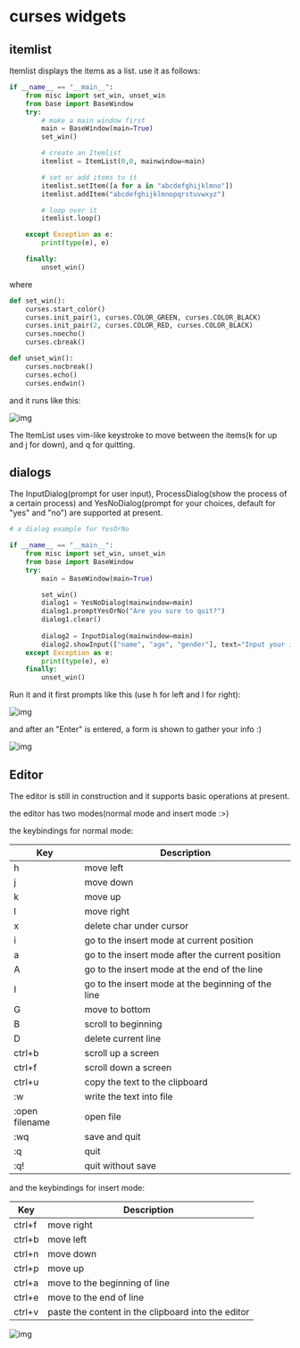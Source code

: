 curses widgets
===
## itemlist
Itemlist displays the items as a list. use it as follows:

```python
if __name__ == "__main__":
    from misc import set_win, unset_win
    from base import BaseWindow
    try:
        # make a main window first
        main = BaseWindow(main=True)
        set_win()

        # create an Itemlist
        itemlist = ItemList(0,0, mainwindow=main)

        # set or add items to it
        itemlist.setItem([a for a in "abcdefghijklmno"])
        itemlist.addItem("abcdefghijklmnopqrstuvwxyz")

        # loop over it
        itemlist.loop()

    except Exception as e:
        print(type(e), e)

    finally:
        unset_win()
```
where

```python
def set_win():
    curses.start_color()
    curses.init_pair(1, curses.COLOR_GREEN, curses.COLOR_BLACK)
    curses.init_pair(2, curses.COLOR_RED, curses.COLOR_BLACK)
    curses.noecho()
    curses.cbreak()

def unset_win():
    curses.nocbreak()
    curses.echo()
    curses.endwin()
```

and it runs like this:

![img](http://i12.tietuku.com/0e97635b462b2922s.png)

The ItemList uses vim-like keystroke to move between the items(k for up and j for down), and q for quitting.

## dialogs
The InputDialog(prompt for user input), ProcessDialog(show the process of a certain process) and YesNoDialog(prompt for your choices, default for "yes" and "no") are supported at present.

```python
# a dialog example for YesOrNo

if __name__ == "__main__":
    from misc import set_win, unset_win
    from base import BaseWindow
    try:
        main = BaseWindow(main=True)

        set_win()
        dialog1 = YesNoDialog(mainwindow=main)
        dialog1.promptYesOrNo("Are you sure to quit?")
        dialog1.clear()
        
        dialog2 = InputDialog(mainwindow=main)
        dialog2.showInput(["name", "age", "gender"], text="Input your infomation:")
    except Exception as e:
        print(type(e), e)
    finally:
        unset_win()

```

Run it and it first prompts like this (use h for left and l for right):

![img](http://i12.tietuku.com/37e49158cd5bf189s.png)

and after an "Enter" is entered, a form is shown to gather your info :)

![img](http://i12.tietuku.com/907c4752f0ad45c6s.png)


## Editor
The editor is still in construction and it supports basic operations at present.

the editor has two modes(normal mode and insert mode :>)

the keybindings for normal mode:

|Key|Description|
|----|----|
|h|move left|
|j|move down|
|k|move up|
|l|move right|
|x|delete char under cursor|
|i|go to the insert mode at current position|
|a|go to the insert mode after the current position|
|A|go to the insert mode at the end of the line|
|I|go to the insert mode at the beginning of the line|
|G|move to bottom|
|B|scroll to beginning|
|D|delete current line|
|ctrl+b|scroll up a screen|
|ctrl+f|scroll down a screen|
|ctrl+u|copy the text to the clipboard|
|:w|write the text into file|
|:open filename|open file|
|:wq|save and quit|
|:q|quit|
|:q!|quit without save|

and the keybindings for insert mode:

|Key|Description|
|---|---|
|ctrl+f|move right|
|ctrl+b|move left|
|ctrl+n|move down|
|ctrl+p|move up|
|ctrl+a|move to the beginning of line|
|ctrl+e|move to the end of line|
|ctrl+v|paste the content in the clipboard into the editor|

![img](http://i12.tietuku.com/b3f45c8867f3b135.png)
